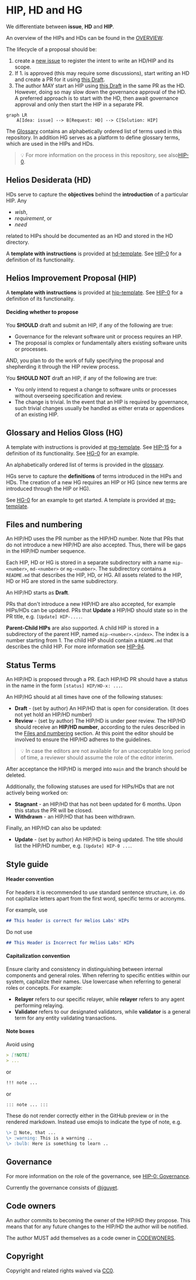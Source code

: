 
# HIP, HD and HG

We differentiate between **issue**, **HD** and **HIP**.

An overview of the HIPs and HDs can be found in the [OVERVIEW](https://helios-network.github.io/HIP/).

The lifecycle of a proposal should be:

1. create a [new issue](https://github.com/helios-network/HIP/issues) to register the intent to write an HD/HIP and its scope.
2. If 1. is approved (this may require some discussions), start writing an HD and create a PR for it using [this Draft](../../md-template.md).
3. The author MAY start an HIP using [this Draft](../../hip-template.md) in the same PR as the HD. However, doing so may slow down the governance approval of the HD. A preferred approach is to start with the HD, then await governance approval and only then start the HIP in a separate PR.

```mermaid
graph LR
    A[Idea: issue] --> B[Request: HD] --> C[Solution: HIP]
```

The [Glossary](https://github.com/helios-network/HIP/wiki/glossary) contains an alphabetically ordered list of terms used in this repository. 
In addition HG serves as a platform to define glossary terms, which are used in the HIPs and HDs.

> :bulb: For more information on the process in this repository, see also[HIP-0](./HIP/hip-0/README.md).

## Helios Desiderata (HD)

HDs serve to capture the **objectives** behind the **introduction** of a particular HIP. Any  

- _wish_,
- _requirement_, or
- _need_

related to HIPs should be documented as an HD and stored in the HD directory.

A **template with instructions** is provided at [hd-template](hd-template.md). See [HIP-0](./HIP/hip-0) for a definition of its functionality.

## Helios Improvement Proposal (HIP)

A **template with instructions** is provided at [hip-template](hip-template.md). See [HIP-0](./HIP/hip-0) for a definition of its functionality.

#### Deciding whether to propose

You **SHOULD** draft and submit an HIP, if any of the following are true:

- Governance for the relevant software unit or process requires an HIP.
- The proposal is complex or fundamentally alters existing software units or processes.

AND, you plan to do the work of fully specifying the proposal and shepherding it through the HIP review process.

You **SHOULD NOT** draft an HIP, if any of the following are true:

- You only intend to request a change to software units or processes without overseeing specification and review.
- The change is trivial. In the event that an HIP is required by governance, such trivial changes usually be handled as either errata or appendices of an existing HIP.

## Glossary and Helios Gloss (HG)

A template with instructions is provided at [mg-template](mg-template.md). See [HIP-15](./HIP/hip-15) for a definition of its functionality. See [HG-0](./HG/hg-0) for an example.

An alphabetically ordered list of terms is provided in the [glossary](https://github.com/helios-network/HIP/wiki/glossary).

HGs serve to capture the **definitions** of terms introduced in the HIPs and HDs. The creation of a new HG requires an HIP or HG (since new terms are introduced through the HIP or HG).

See [HG-0](./HG/hg-0) for an example to get started. A template is provided at [mg-template](mg-template.md).

## Files and numbering

An HIP/HD uses the PR number as the HIP/HD number. Note that PRs that do not introduce a new HIP/HD are also accepted. Thus, there will be gaps in the HIP/HD number sequence.

Each HIP, HD or HG is stored in a separate subdirectory with a name `mip-<number>`, `md-<number>` or `mg-<number>`. The subdirectory contains a `README.md` that describes the HIP, HD, or HG. All assets related to the HIP, HD or HG are stored in the same subdirectory.

An HIP/HD starts as **Draft**.

PRs that don't introduce a new HIP/HD are also accepted, for example HIPs/HDs can be updated. PRs that **Update** a HIP/HD should state so in the PR title, e.g. `[Update] HIP-....`.

**Parent-Child HIPs** are also supported. A child HIP is stored in a subdirectory of the parent HIP, named `mip-<number>.<index>`. The index is a number starting from 1. The child HIP should contain a `README.md` that describes the child HIP. For more information see [HIP-94](./HIP/mip-94).

## Status Terms

An HIP/HD is proposed through a PR. Each HIP/HD PR should have a status in the name in the form `[status] HIP/HD-x: ...`.

An HIP/HG should at all times have one of the following statuses:

- **Draft** - (set by author) An HIP/HD that is open for consideration. (It does not yet hold an HIP/HD number)
- **Review** - (set by author) The HIP/HD is under peer review. The HIP/HD should receive an **HIP/HD number**, according to the rules described in the [Files and numbering](#files-and-numbering) section. At this point the editor should be involved to ensure the HIP/HD adheres to the guidelines.

> :bulb: In case the editors are not available for an unacceptable long period of time, a reviewer should assume the role of the editor interim.

After acceptance the HIP/HD is merged into `main` and the branch should be deleted.

Additionally, the following statuses are used for HIPs/HDs that are not actively being worked on:

- **Stagnant** - an HIP/HD that has not been updated for 6 months. Upon this status the PR will be closed.
- **Withdrawn** - an HIP/HD that has been withdrawn.

Finally, an HIP/HD can also be updated:

- **Update** - (set by author) An HIP/HD is being updated. The title should list the HIP/HD number, e.g. `[Update] HIP-0 ...`.

## Style guide

#### Header convention

For headers it is recommended to use standard sentence structure, i.e. do not capitalize letters apart from the first word, specific terms or acronyms.

For example, use

```markdown
## This header is correct for Helios Labs' HIPs
```

Do not use

```markdown
## This Header is Incorrect for Helios Labs' HIPs
```

#### Capitalization convention

Ensure clarity and consistency in distinguishing between internal components and general roles. When referring to specific entities within our system, capitalize their names. Use lowercase when referring to general roles or concepts. For example:

- **Relayer** refers to our specific relayer, while **relayer** refers to any agent performing relaying.  
- **Validator** refers to our designated validators, while **validator** is a general term for any entity validating transactions.  

#### Note boxes

Avoid using

```markdown
> [!NOTE]
> ...
```

or

```markdown
!!! note ...
```

or

```markdown
::: note ... :::
```

These do not render correctly either in the GitHub preview or in the rendered markdown. Instead use emojis to indicate the type of note, e.g.

```markdown
\> 👀 Note, that ...
\> :warning: This is a warning ..
\> :bulb: Here is something to learn ..
```

## Governance

For more information on the role of the governance, see [HIP-0: Governance](./HIP/hip-0/README.md#governance).

Currently the governance consists of [@jguyet](https://github.com/jguyet).

## Code owners

An author commits to becoming the owner of the HIP/HD they propose. This means that for any future changes to the HIP/HD the author will be notified.

The author MUST add themselves as a code owner in [CODEWONERS](.github/CODEOWNERS).

## Copyright

Copyright and related rights waived via [CC0](LICENSE.md).
